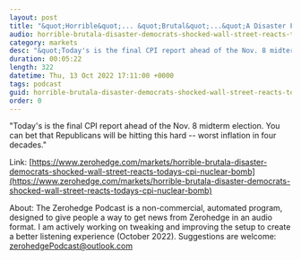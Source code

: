 ```yaml
---
layout: post
title: "&quot;Horrible&quot;... &quot;Brutal&quot;...&quot;A Disaster For Democrats&quot;: A Shocked Wall Street Reacts To Today's CPI Nuclear Bomb"
audio: horrible-brutala-disaster-democrats-shocked-wall-street-reacts-todays-cpi-nuclear-bomb-1
category: markets
desc: "&quot;Today's is the final CPI report ahead of the Nov. 8 midterm election. You can bet that Republicans will be hitting this hard -- worst inflation in four decades.&quot; "
duration: 00:05:22
length: 322
datetime: Thu, 13 Oct 2022 17:11:00 +0000
tags: podcast
guid: horrible-brutala-disaster-democrats-shocked-wall-street-reacts-todays-cpi-nuclear-bomb-0
order: 0
---
```

&quot;Today's is the final CPI report ahead of the Nov. 8 midterm election. You can bet that Republicans will be hitting this hard -- worst inflation in four decades.&quot; 

Link: [https://www.zerohedge.com/markets/horrible-brutala-disaster-democrats-shocked-wall-street-reacts-todays-cpi-nuclear-bomb](https://www.zerohedge.com/markets/horrible-brutala-disaster-democrats-shocked-wall-street-reacts-todays-cpi-nuclear-bomb)

About: The Zerohedge Podcast is a non-commercial, automated program, designed to give people a way to get news from Zerohedge in an audio format.  I am actively working on tweaking and improving the setup to create a better listening experience (October 2022).  Suggestions are welcome: [zerohedgePodcast@outlook.com](mailto:zerohedgePodcast@outlook.com)